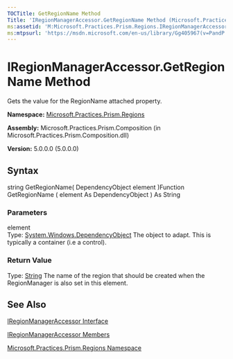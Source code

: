 ```yaml
---
TOCTitle: GetRegionName Method
Title: 'IRegionManagerAccessor.GetRegionName Method (Microsoft.Practices.Prism.Regions)'
ms:assetid: 'M:Microsoft.Practices.Prism.Regions.IRegionManagerAccessor.GetRegionName(System.Windows.DependencyObject)'
ms:mtpsurl: 'https://msdn.microsoft.com/en-us/library/Gg405967(v=PandP.50)'
---
```



# IRegionManagerAccessor.GetRegionName Method

Gets the value for the RegionName attached property.

**Namespace:** [Microsoft.Practices.Prism.Regions](https://msdn.microsoft.com/library/microsoft.practices.prism.regions)
**Assembly:** Microsoft.Practices.Prism.Composition (in Microsoft.Practices.Prism.Composition.dll)

**Version:** 5.0.0.0 (5.0.0.0)

## Syntax

string GetRegionName( DependencyObject element )Function GetRegionName ( element As DependencyObject ) As String

### Parameters

element  
Type: [System.Windows.DependencyObject](http://msdn.microsoft.com/en-us/library/ms589309)
The object to adapt. This is typically a container (i.e a control).

### Return Value

Type: [String](http://msdn.microsoft.com/en-us/library/s1wwdcbf)
The name of the region that should be created when the RegionManager is also set in this element.

## See Also

[IRegionManagerAccessor Interface](https://msdn.microsoft.com/library/microsoft.practices.prism.regions.iregionmanageraccessor)

[IRegionManagerAccessor Members](https://msdn.microsoft.com/allmembers.t:microsoft.practices.prism.regions.iregionmanageraccessor)

[Microsoft.Practices.Prism.Regions Namespace](https://msdn.microsoft.com/library/microsoft.practices.prism.regions)
